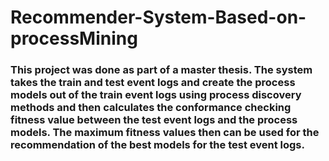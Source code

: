 # Recommender-System-Based-on-processMining
### This project was done as part of a master thesis. The system takes the train and test event logs and create the process models out of the train event logs using process discovery methods and then calculates the conformance checking fitness value between the test event logs and the process models. The maximum fitness values then can be used for the recommendation of the best models for the test event logs.
